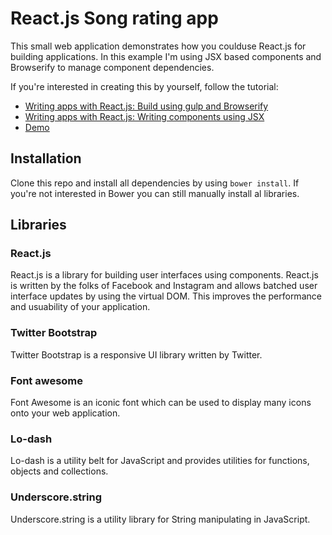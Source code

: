 # React.js Song rating app
This small web application demonstrates how you coulduse React.js for building applications. In this example I'm using JSX based components and Browserify to manage component dependencies.

If you're interested in creating this by yourself, follow the tutorial:
- [Writing apps with React.js: Build using gulp and Browserify](http://g00glen00b.be/reactjs-gulp-browserify/)
- [Writing apps with React.js: Writing components using JSX](http://g00glen00b.be/reactjs-jsx/)
- [Demo](http://song-rate-mvc.github.io/react-song-rate/)

## Installation
Clone this repo and install all dependencies by using `bower install`. If you're not interested in Bower you can still manually install al libraries.

## Libraries

### React.js
React.js is a library for building user interfaces using components. React.js is written by the folks of Facebook and Instagram and allows batched user interface updates by using the virtual DOM.
This improves the performance and usuability of your application.

### Twitter Bootstrap
Twitter Bootstrap is a responsive UI library written by Twitter.

### Font awesome
Font Awesome is an iconic font which can be used to display many icons onto your web application.

### Lo-dash
Lo-dash is a utility belt for JavaScript and provides utilities for functions, objects and collections.

### Underscore.string
Underscore.string is a utility library for String manipulating in JavaScript.
